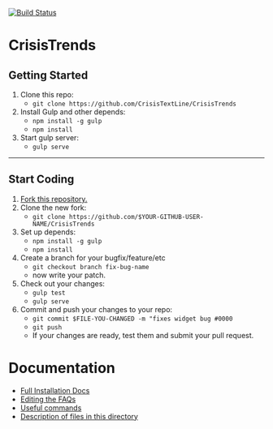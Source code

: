 [![Build Status](https://travis-ci.org/CrisisTextLine/CrisisTrends.svg?branch=v2)](https://travis-ci.org/CrisisTextLine/CrisisTrends)

CrisisTrends
===

## Getting Started
1. Clone this repo:
    - `git clone https://github.com/CrisisTextLine/CrisisTrends`
1. Install Gulp and other depends:
    - `npm install -g gulp`
    - `npm install`
1. Start gulp server:
    - `gulp serve`

---

## Start Coding
1. [Fork this repository.](https://github.com/CrisisTextLine/CrisisTrends/edit/v2/README.md#fork-destination-box)
1. Clone the new fork: 
    - `git clone https://github.com/$YOUR-GITHUB-USER-NAME/CrisisTrends`
1. Set up depends:
    - `npm install -g gulp`
    - `npm install`
1. Create a branch for your bugfix/feature/etc
    - `git checkout branch fix-bug-name`
    - now write your patch.
1. Check out your changes:
    - `gulp test`
    - `gulp serve`
1. Commit and push your changes to your repo:
    - `git commit $FILE-YOU-CHANGED -m "fixes widget bug #0000`
    - `git push`
    - If your changes are ready, test them and submit your pull request.


# Documentation
- [Full Installation Docs](docs/install.md)
- [Editing the FAQs](docs/faq.md)
- [Useful commands](docs/commands.md)
- [Description of files in this directory](docs/file-appendix.md)
